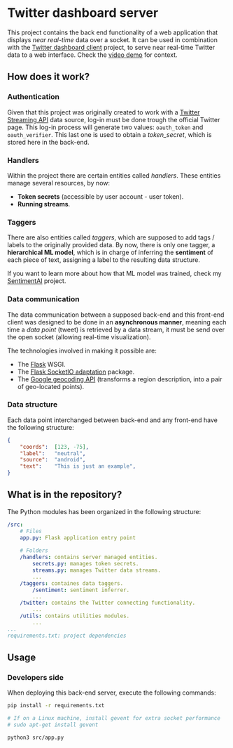 # Twitter dashboard server

This project contains the back end functionality of a web application that displays _near real-time_ data over a socket.
It can be used in combination with the [Twitter dashboard client][dashboard-client] project, to serve near real-time
Twitter data to a web interface. Check the [video demo][video-demo] for context.


## How does it work?

### Authentication
Given that this project was originally created to work with a [Twitter Streaming API][twitter-stream-api] data source,
log-in must be done trough the official Twitter page. This log-in process will generate two values: `oauth_token` 
and `oauth_verifier`. This last one is used to obtain a _token_secret_, which is stored here in the back-end.

### Handlers
Within the project there are certain entities called _handlers_. These entities manage several resources, by now:
- **Token secrets** (accessible by user account - user token).
- **Running streams**.

### Taggers
There are also entities called _taggers_, which are supposed to add tags / labels to the originally provided data.
By now, there is only one tagger, a **hierarchical ML model**, which is in charge of inferring the **sentiment** of each
piece of text, assigning a label to the resulting data structure.

If you want to learn more about how that ML model was trained, check my [SentimentAI][sentiment-ai-project] project.

### Data communication
The data communication between a supposed back-end and this front-end client was designed to be done in an **asynchronous manner**,
meaning each time a _data point_ (tweet) is retrieved by a data stream, it must be send over the open socket (allowing real-time visualization).

The technologies involved in making it possible are:
- The [Flask][flask-webpage] WSGI.
- The [Flask SocketIO adaptation][flask-socketio-webpage] package.
- The [Google geocoding API][geocoding-api] (transforms a region description, into a pair of geo-located points).

### Data structure
Each data point interchanged between back-end and any front-end have the following structure:
```json
{
    "coords":  [123, -75],
    "label":   "neutral",
    "source":  "android",
    "text":    "This is just an example",
}
```


## What is in the repository?
The Python modules has been organized in the following structure:

```yaml
/src:
    # Files
    app.py: Flask application entry point
    
    # Folders
    /handlers: contains server managed entities.
        secrets.py: manages token secrets.
        streams.py: manages Twitter data streams.
        ...
    /taggers: containes data taggers.
        /sentiment: sentiment inferrer.
        ...
    /twitter: contains the Twitter connecting functionality.
        ...
    /utils: contains utilities modules.
        ...
...
requirements.txt: project dependencies
```

## Usage

### Developers side
When deploying this back-end server, execute the following commands:

```sh
pip install -r requirements.txt

# If on a Linux machine, install gevent for extra socket performance
# sudo apt-get install gevent

python3 src/app.py
```


[dashboard-client]: https://github.com/Sinclert/Twitter-Dashboard-Client
[flask-webpage]: https://palletsprojects.com/p/flask/
[flask-socketio-webpage]: https://flask-socketio.readthedocs.io/en/latest/
[geocoding-api]: https://developers.google.com/maps/documentation/geocoding/intro
[sentiment-ai-project]: https://github.com/Sinclert/SentimentAI
[twitter-stream-api]: https://developer.twitter.com/en/docs/tweets/filter-realtime
[video-demo]: https://github.com/Sinclert/Twitter-Dashboard-Client/blob/master/demo/video-demo.mov
